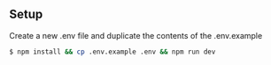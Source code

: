 <!-- <p align="center">
	<a href="https://github.com/xaaphrodite"><img src="public/uploads/images/js.png" width="250px"></a>
</p> -->

## Setup

Create a new .env file and duplicate the contents of the .env.example

<!-- eslint-disable no-unused-vars -->

```sh
$ npm install && cp .env.example .env && npm run dev
```
